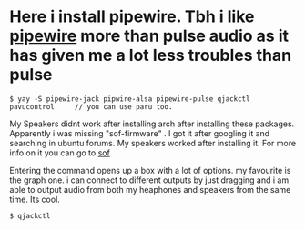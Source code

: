 # Here i install pipewire. Tbh i like [pipewire](https://wiki.archlinux.org/title/PipeWire) more than pulse audio as it has given me a lot less troubles than  pulse 

```
$ yay -S pipewire-jack pipwire-alsa pipewire-pulse qjackctl pavucontrol     // you can use paru too.
```

My Speakers didnt work after installing arch after installing these packages. Apparently i was missing "sof-firmware" . I got it after googling it and searching in ubuntu forums. My speakers worked after installing it. For more info on it you can go to [sof](https://www.sofproject.org/) 

Entering the command opens up a box with a lot of options. my favourite is the graph one. i can connect to different outputs by just dragging and i am able to output audio from both my heaphones and speakers from the same time. Its cool.  
```
$ qjackctl 
```
